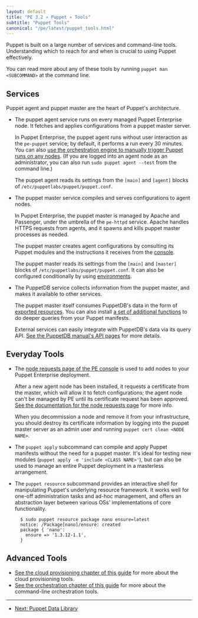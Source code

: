 ```yaml
---
layout: default
title: "PE 3.2 » Puppet » Tools"
subtitle: "Puppet Tools"
canonical: "/pe/latest/puppet_tools.html"
---
```


Puppet is built on a large number of services and command-line tools. Understanding which to reach for and when is crucial to using Puppet effectively.

You can read more about any of these tools by running `puppet man <SUBCOMMAND>` at the command line.

Services
-----

Puppet agent and puppet master are the heart of Puppet's architecture.

* The puppet agent service runs on every managed Puppet Enterprise node. It fetches and applies configurations from a puppet master server.

    In Puppet Enterprise, the puppet agent runs without user interaction as the `pe-puppet` service; by default, it performs a run every 30 minutes. You can also [use the orchestration engine to manually trigger Puppet runs on any nodes](./orchestration_puppet.html). (If you are logged into an agent node as an administrator, you can also run `sudo puppet agent --test` from the command line.)

    The puppet agent reads its settings from the `[main]` and `[agent]` blocks of `/etc/puppetlabs/puppet/puppet.conf`.
* The puppet master service compiles and serves configurations to agent nodes.

    In Puppet Enterprise, the puppet master is managed by Apache and Passenger, under the umbrella of the `pe-httpd` service. Apache handles HTTPS requests from agents, and it spawns and kills puppet master processes as needed.

    The puppet master creates agent configurations by consulting its Puppet modules and the instructions it receives from the [console](./console_accessing.html).

    The puppet master reads its settings from the `[main]` and `[master]` blocks of `/etc/puppetlabs/puppet/puppet.conf`. It can also be configured conditionally by using [environments](/puppet/latest/reference/environments_classic.html).
* The PuppetDB service collects information from the puppet master, and makes it available to other services.

    The puppet master itself consumes PuppetDB's data in the form of [exported resources][exported]. You can also install [a set of additional functions][query_functions] to do deeper queries from your Puppet manifests.

    External services can easily integrate with PuppetDB's data via its query API. [See the PuppetDB manual's API pages][puppetdb_api] for more details.

[query_functions]: https://forge.puppetlabs.com/dalen/puppetdbquery
[exported]: /puppet/3/reference/lang_exported.html
[puppetdb_api]: /puppetdb/1.3/api/index.html

Everyday Tools
-----

[cert_mgmt]: ./console_cert_mgmt.html
* The [node requests page of the PE console][cert_mgmt] is used to add nodes to your Puppet Enterprise deployment.

    After a new agent node has been installed, it requests a certificate from the master, which will allow it to fetch configurations; the agent node can't be managed by PE until its certificate request has been approved. [See the documentation for the node requests page][cert_mgmt] for more info.

    When you decommission a node and remove it from your infrastructure, you should destroy its certificate information by logging into the puppet master server as an admin user and running `puppet cert clean <NODE NAME>`.
* The `puppet apply` subcommand can compile and apply Puppet manifests without the need for a puppet master. It's ideal for testing new modules (`puppet apply -e 'include <CLASS NAME>'`), but can also be used to manage an entire Puppet deployment in a masterless arrangement.
* The `puppet resource` subcommand provides an interactive shell for manipulating Puppet's underlying resource framework. It works well for one-off administration tasks and ad-hoc management, and offers an abstraction layer between various OSs' implementations of core functionality.

        $ sudo puppet resource package nano ensure=latest
        notice: /Package[nano]/ensure: created
        package { 'nano':
          ensure => '1.3.12-1.1',
        }

Advanced Tools
-----

* [See the cloud provisioning chapter of this guide](./cloudprovisioner_overview.html) for more about the cloud provisioning tools.
* [See the orchestration chapter of this guide](./orchestration_overview.html) for more about the command-line orchestration tools.


* * *

- [Next: Puppet Data Library](./puppet_data_library.html)